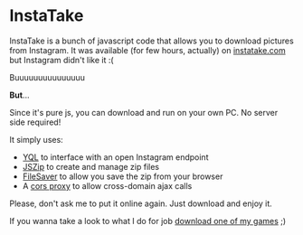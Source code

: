 InstaTake
===================

InstaTake is a bunch of javascript code that allows you to download pictures from Instagram.
It was available (for few hours, actually) on [instatake.com](http://www.instatake.com) but Instagram didn't like it :(

Buuuuuuuuuuuuuuu

**But**...

Since it's pure js, you can download and run on your own PC. No server side required!

It simply uses:

* [YQL](https://developer.yahoo.com/yql/) to interface with an open Instagram endpoint
* [JSZip](https://github.com/Stuk/jszip) to create and manage zip files
* [FileSaver](https://github.com/eligrey/FileSaver.js/) to allow you save the zip from your browser
* A [cors proxy](https://github.com/gr2m/CORS-Proxy) to allow cross-domain ajax calls

Please, don't ask me to put it online again. Just download and enjoy it.

If you wanna take a look to what I do for job [download one of my games](https://play.google.com/store/apps/details?id=net.mangatar.dengen) ;)
